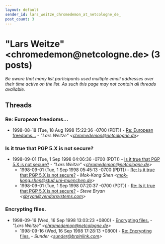 ```yaml
---
layout: default
sender_id: lars_weitze_chromedemon_at_netcologne_de_
post_count: 3
---
```


# "Lars Weitze" <chromedemon<span>@</span>netcologne.de> (3 posts)

_Be aware that many list participants used multiple email addresses over their time active on the list. As such this page may not contain all threads available._

## Threads

### Re: European freedoms...
+ 1998-08-18 (Tue, 18 Aug 1998 15:22:36 -0700 (PDT)) - [Re: European freedoms...](/archive/1998/08/23b0baa9adee9c48ec242e7411cb42a902435c9a2d4fa852c22895a4e6381caf) - _"Lars Weitze" \<chromedemon@netcologne.de\>_

### Is it true that PGP 5.X is not secure?
+ 1998-09-01 (Tue, 1 Sep 1998 04:06:36 -0700 (PDT)) - [Is it true that PGP 5.X is not secure?](/archive/1998/09/8dd346a9f36e12107de3e0a0eaf0043c85cb60bafacd1937eb0953af3ebcaf9f) - _"Lars Weitze" \<chromedemon@netcologne.de\>_
  + 1998-09-01 (Tue, 1 Sep 1998 05:45:13 -0700 (PDT)) - [Re: Is it true that PGP 5.X is not secure?](/archive/1998/09/6dd17ec71bcac185129ba567aaae7047c52481b786c373dd59f50a29cb555560) - _Mok-Kong Shen \<mok-kong.shen@stud.uni-muenchen.de\>_
  + 1998-09-01 (Tue, 1 Sep 1998 07:20:37 -0700 (PDT)) - [Re: Is it true that PGP 5.X is not secure?](/archive/1998/09/ceda4f6948b148d4b8240f835cd2a0bfaaf1d72609a27a494d0b6d582cb60dbd) - _Steve Bryan \<sbryan@vendorsystems.com\>_

### Encrypting files.
+ 1998-09-16 (Wed, 16 Sep 1998 13:03:23 +0800) - [Encrypting files.](/archive/1998/09/eeca0e539433ee73eafcf744327cdd75ba7a403be8057cfdb9e4ee3d5bd0349e) - _"Lars Weitze" \<chromedemon@netcologne.de\>_
  + 1998-09-16 (Wed, 16 Sep 1998 17:28:13 +0800) - [Re: Encrypting files.](/archive/1998/09/a01f707fa9c54506abf049b567d063989fde23a3095deaab08f63884457ad275) - _Sunder \<sunder@brainlink.com\>_

